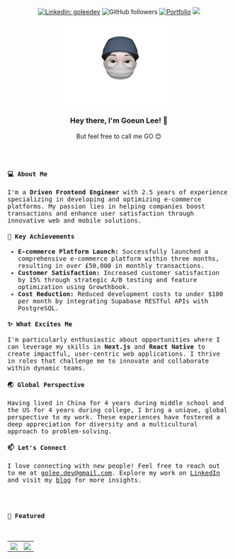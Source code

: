 <section align="left" style="flex-direction: column;">

<div align="center" style="flex-direction: column;">
  <div style="flex-direction: row;">
    
  [![Linkedin: goleedev](https://img.shields.io/badge/-goleedev-blue?style=flat-square&logo=Linkedin&logoColor=white&link=https://www.linkedin.com/in/goleedev/)](https://www.linkedin.com/in/goleedev/)
  ![GitHub followers](https://img.shields.io/github/followers/goleedev?style=social)
  [![Portfolio](https://img.shields.io/badge/Website-46a2f1.svg?&style=flat-square&color=9cf&logo=dev.to&logoColor=white&link=https://golee.me/)](https://golee.me/)
  ![](https://visitor-badge.glitch.me/badge?page_id=goleedev.goleedev)  
  
  </div>
  
  <img src='assets/memoji.gif' alt="memoji" width="250" >

  <h3>Hey there, I'm Goeun Lee! 👋</h3>
  <p>But feel free to call me GO 😊</p>

</div>

<br>
<br>

<div style="font-family: monospace;">
  <h4>💻 About Me</h4>
  <p>I'm a <strong>Driven Frontend Engineer</strong> with 2.5 years of experience specializing in developing and optimizing e-commerce platforms. My passion lies in helping companies boost transactions and enhance user satisfaction through innovative web and mobile solutions.</p>
  
  <h4>📍 Key Achievements</h4>
  <ul>
    <li><strong>E-commerce Platform Launch:</strong> Successfully launched a comprehensive e-commerce platform within three months, resulting in over £50,000 in monthly transactions.</li>
    <li><strong>Customer Satisfaction:</strong> Increased customer satisfaction by 15% through strategic A/B testing and feature optimization using Growthbook.</li>
    <li><strong>Cost Reduction:</strong> Reduced development costs to under $100 per month by integrating Supabase RESTful APIs with PostgreSQL.</li>
  </ul>
  
  <h4>✨ What Excites Me</h4>
  <p>I'm particularly enthusiastic about opportunities where I can leverage my skills in <strong>Next.js</strong> and <strong>React Native</strong> to create impactful, user-centric web applications. I thrive in roles that challenge me to innovate and collaborate within dynamic teams.</p>
    
  <h4>🌏 Global Perspective</h4>
  <p>Having lived in China for 4 years during middle school and the US for 4 years during college, I bring a unique, global perspective to my work. These experiences have fostered a deep appreciation for diversity and a multicultural approach to problem-solving.</p>
    
  <h4>📫 Let's Connect</h4>
  <p>I love connecting with new people! Feel free to reach out to me at <a href="mailto:golee.dev@gmail.com">golee.dev@gmail.com</a>. Explore my work on <a href="https://www.linkedin.com/in/goleedev">LinkedIn</a> and visit my <a href="https://golee.me/blog">blog</a> for more insights.</p>
</article>

<br>
<br>

<div align="left" style="flex-direction: column;">
  <h4>📍 Featured</h4>
  <br>
  
  <table width="100%">
    <tr>
      <td>
        <a href="https://github.com/goleedev/golee.me">
          <img align="center" src="https://github-readme-stats.vercel.app/api/pin/?username=goleedev&repo=golee.me" />
        </a>
      </td>
      <td>
        <a href="https://github.com/goleedev/nextjs-dashboard">
          <img align="center" src="https://github-readme-stats.vercel.app/api/pin/?username=goleedev&repo=nextjs-dashboard" />
        </a>
      </td>
    </tr>
  </table>
</div>
</section>
